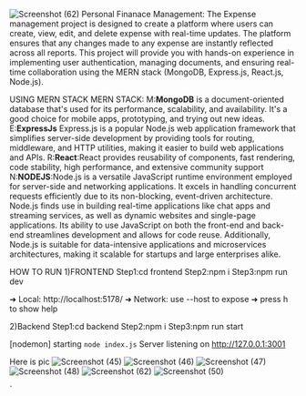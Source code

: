 ![Screenshot (62)](https://github.com/user-attachments/assets/7aa0a3f5-54e0-4645-a694-5cd1d11c8492)
Personal Finanace Management:
The Expense management project is designed to create a platform where users can create, view, edit, and delete expense with real-time updates. The platform ensures that any changes made to any expense are instantly reflected across all reports. This project will provide you with hands-on experience in implementing user authentication, managing documents, and ensuring real-time collaboration using the MERN stack (MongoDB, Express.js, React.js, Node.js).

USING MERN STACK
MERN STACK:
M:**MongoDB** is a document-oriented database that's used for its performance, scalability, and availability. It's a good choice for mobile apps, prototyping, and trying out new ideas. 
E:**ExpressJs** Express.js is a popular Node.js web application framework that simplifies server-side development by providing tools for routing, middleware, and HTTP utilities, making it easier to build web applications and APIs. 
R:**React**:React provides reusability of components, fast rendering, code stability, high performance, and extensive community support
N:**NODEJS**:Node.js is a versatile JavaScript runtime environment employed for server-side and networking applications. It excels in handling concurrent requests efficiently due to its non-blocking, event-driven architecture. Node.js finds use in building real-time applications like chat apps and streaming services, as well as dynamic websites and single-page applications. Its ability to use JavaScript on both the front-end and back-end streamlines development and allows for code reuse. Additionally, Node.js is suitable for data-intensive applications and microservices architectures, making it scalable for startups and large enterprises alike.

HOW TO RUN
1)FRONTEND
Step1:cd frontend
Step2:npm i
Step3:npm run dev

  ➜  Local:   http://localhost:5178/
  ➜  Network: use --host to expose
  ➜  press h to show help


2)Backend
Step1:cd backend
Step2:npm i
Step3:npm run start

[nodemon] starting `node index.js`
Server listening on http://127.0.0.1:3001

Here is pic
![Screenshot (45)](https://github.com/user-attachments/assets/11e54864-94f9-430c-b10a-53025f9d4cca)
![Screenshot (46)](https://github.com/user-attachments/assets/aaf4c05e-b391-4f68-8334-f0abb1a02f84)
![Screenshot (47)](https://github.com/user-attachments/assets/615b9ee0-789e-48f4-8abf-2b690e7ed444)
![Screenshot (48)](https://github.com/user-attachments/assets/1beb1e30-3e1b-42d2-b01b-ee0f4d440e27)
![Screenshot (62)](https://github.com/user-attachments/assets/6611cc72-4ffa-439a-90c5-5531aae7db4a)
![Screenshot (50)](https://github.com/user-attachments/assets/44c9dfaa-72db-43a6-8fec-3faed99a05dc)






`


